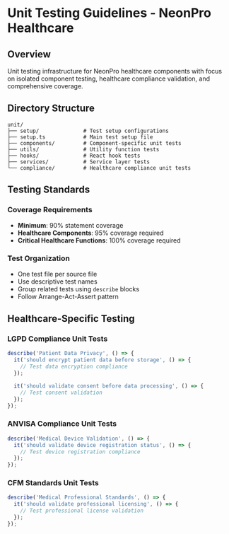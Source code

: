 # Unit Testing Guidelines - NeonPro Healthcare

## Overview

Unit testing infrastructure for NeonPro healthcare components with focus on isolated component
testing, healthcare compliance validation, and comprehensive coverage.

## Directory Structure

```
unit/
├── setup/              # Test setup configurations
├── setup.ts            # Main test setup file
├── components/         # Component-specific unit tests
├── utils/              # Utility function tests
├── hooks/              # React hook tests
├── services/           # Service layer tests
└── compliance/         # Healthcare compliance unit tests
```

## Testing Standards

### Coverage Requirements

- **Minimum**: 90% statement coverage
- **Healthcare Components**: 95% coverage required
- **Critical Healthcare Functions**: 100% coverage required

### Test Organization

- One test file per source file
- Use descriptive test names
- Group related tests using `describe` blocks
- Follow Arrange-Act-Assert pattern

## Healthcare-Specific Testing

### LGPD Compliance Unit Tests

```typescript
describe('Patient Data Privacy', () => {
  it('should encrypt patient data before storage', () => {
    // Test data encryption compliance
  });

  it('should validate consent before data processing', () => {
    // Test consent validation
  });
});
```

### ANVISA Compliance Unit Tests

```typescript
describe('Medical Device Validation', () => {
  it('should validate device registration status', () => {
    // Test device registration compliance
  });
});
```

### CFM Standards Unit Tests

```typescript
describe('Medical Professional Standards', () => {
  it('should validate professional licensing', () => {
    // Test professional license validation
  });
});
```
